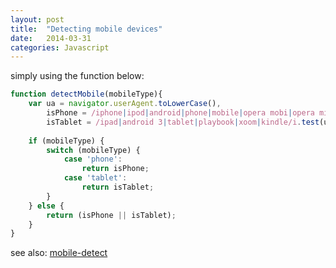 ```yaml
---
layout: post
title:  "Detecting mobile devices"
date:   2014-03-31
categories: Javascript
---
```


simply using the function below:

```js
function detectMobile(mobileType){
    var ua = navigator.userAgent.toLowerCase(),
        isPhone = /iphone|ipod|android|phone|mobile|opera mobi|opera mini|ucbrowser|ucweb|iemobile|nokia|symbian|symbianos|blackBerry|palm|smartphone/i.test(ua);
        isTablet = /ipad|android 3|tablet|playbook|xoom|kindle/i.test(ua);
    
    if (mobileType) {
        switch (mobileType) {
            case 'phone':
                return isPhone;
            case 'tablet':
                return isTablet;
        }
    } else {
        return (isPhone || isTablet);
    }
}
```

see also: <a href="https://github.com/hgoebl/mobile-detect.js" target="_blank">mobile-detect</a>

<script>document.write(detectMobile(), detectMobile('phone'), detectMobile('tablet'))</script>